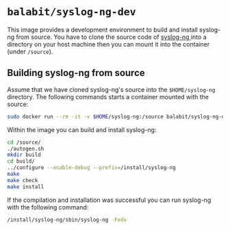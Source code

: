 # `balabit/syslog-ng-dev`
This image provides a development environment to build and install syslog-ng from source. You have to clone the source
code of [syslog-ng ](https://github.com/balabit/syslog-ng.git) into a directory on your host machine then you can mount it
into the container (under `/source`).

## Building syslog-ng from source

Assume that we have cloned syslog-ng's source into the `$HOME/syslog-ng` directory. The following commands starts a container mounted with the source:

```bash
sudo docker run --rm -it -v $HOME/syslog-ng:/source balabit/syslog-ng-dev:latest /bin/bash
```

Within the image you can build and install syslog-ng:

```bash
cd /source/
./autogen.sh
mkdir build
cd build/
../configure --enable-debug --prefix=/install/syslog-ng
make
make check
make install
```

If the compilation and installation was successful you can run syslog-ng with the following command:

```bash
/install/syslog-ng/sbin/syslog-ng -Fedv
```

